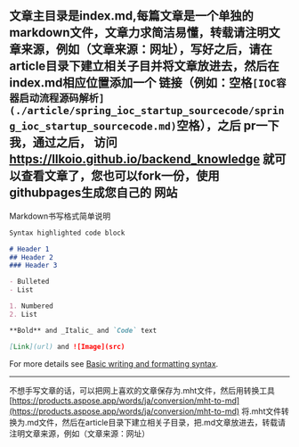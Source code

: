 文章主目录是index.md,每篇文章是一个单独的markdown文件，文章力求简洁易懂，转载请注明文章来源，例如（文章来源：网址），写好之后，请在article目录下建立相关子目并将文章放进去，然后在index.md相应位置添加一个
链接（例如：空格```[IOC容器启动流程源码解析](./article/spring_ioc_startup_sourcecode/spring_ioc_startup_sourcecode.md)```空格），之后
pr一下我，通过之后， 访问 https://llkoio.github.io/backend_knowledge 就可以查看文章了，您也可以fork一份，使用githubpages生成您自己的
网站
-----------
Markdown书写格式简单说明
```markdown
Syntax highlighted code block

# Header 1
## Header 2
### Header 3

- Bulleted
- List

1. Numbered
2. List

**Bold** and _Italic_ and `Code` text

[Link](url) and ![Image](src)
```
For more details see [Basic writing and formatting syntax](https://docs.github.com/en/github/writing-on-github/getting-started-with-writing-and-formatting-on-github/basic-writing-and-formatting-syntax).

-----------
不想手写文章的话，可以把网上喜欢的文章保存为.mht文件，然后用转换工具 [https://products.aspose.app/words/ja/conversion/mht-to-md](https://products.aspose.app/words/ja/conversion/mht-to-md) 将.mht文件转换为.md文件，然后在article目录下建立相关子目录，把.md文章放进去，转载请注明文章来源，例如（文章来源：网址）
